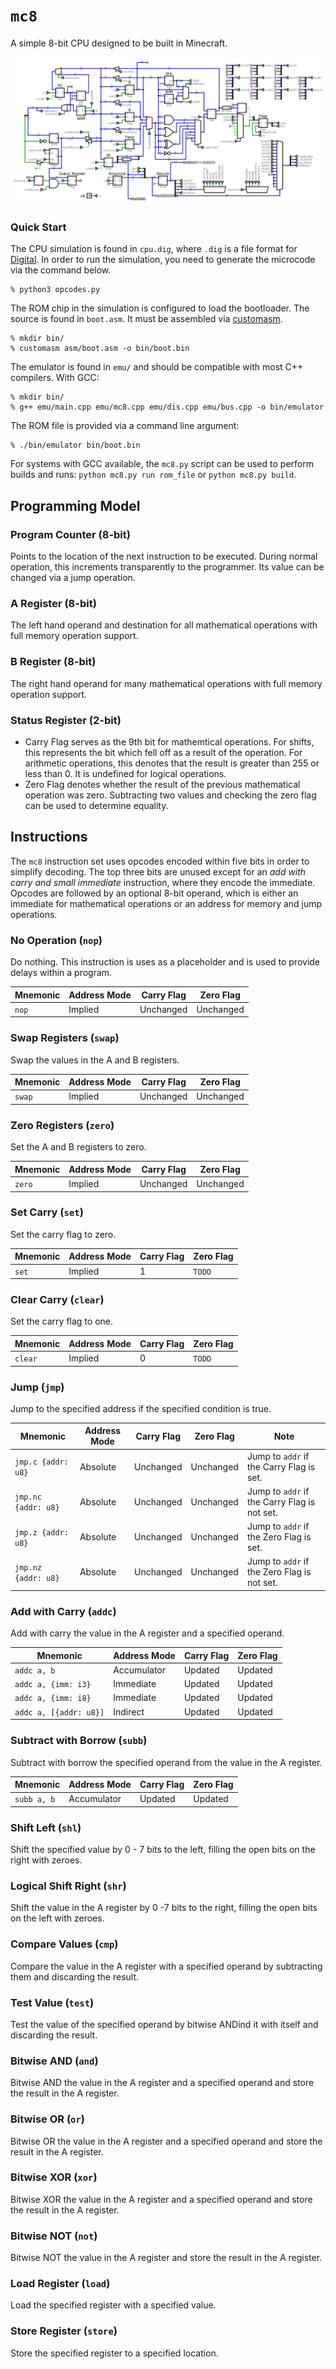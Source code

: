 # `mc8`
A simple 8-bit CPU designed to be built in Minecraft.

![sim_pic](sim_pic.png)

### Quick Start

The CPU simulation is found in `cpu.dig`, where `.dig` is a file format for [Digital](https://github.com/hneemann/Digital). In order to run the simulation, you need to generate the microcode via the command below.
```
% python3 opcodes.py
```
The ROM chip in the simulation is configured to load the bootloader. The source is found in `boot.asm`. It must be assembled via [customasm](https://github.com/hlorenzi/customasm).
```
% mkdir bin/
% customasm asm/boot.asm -o bin/boot.bin
```
The emulator is found in `emu/` and should be compatible with most C++ compilers. With GCC:
```
% mkdir bin/
% g++ emu/main.cpp emu/mc8.cpp emu/dis.cpp emu/bus.cpp -o bin/emulator
```
The ROM file is provided via a command line argument:
```
% ./bin/emulator bin/boot.bin
```
For systems with GCC available, the `mc8.py` script can be used to perform builds and runs: `python mc8.py run rom_file` or
`python mc8.py build`.
## Programming Model

### Program Counter (8-bit)
Points to the location of the next instruction to be executed. During normal operation, this increments transparently to the programmer. Its value can be changed via a jump operation.

### A Register (8-bit)
The left hand operand and destination for all mathematical operations with full memory operation support.

### B Register (8-bit)
The right hand operand for many mathematical operations with full memory operation support.

### Status Register (2-bit)
- Carry Flag serves as the 9th bit for mathemtical operations. For shifts, this represents the bit which fell off as a result of the operation. For arithmetic operations, this denotes that the result is greater than 255 or less than 0. It is undefined for logical operations.
- Zero Flag denotes whether the result of the previous mathematical operation was zero. Subtracting two values and checking the zero flag can be used to determine equality.

## Instructions
The `mc8` instruction set uses opcodes encoded within five bits in order to simplify decoding. The top three bits are unused except for an *add with carry and small immediate* instruction, where they encode the immediate. Opcodes are followed by an optional 8-bit operand, which is either an immediate for mathematical operations or an address for memory and jump operations.

### No Operation (`nop`)
Do nothing. This instruction is uses as a placeholder and is used to provide delays within a program.

| Mnemonic | Address Mode | Carry Flag | Zero Flag |
| -------- | ------------ | ---------- | --------- |
| `nop`    | Implied      | Unchanged  | Unchanged |

### Swap Registers (`swap`)
Swap the values in the A and B registers.

| Mnemonic | Address Mode | Carry Flag | Zero Flag |
| -------- | ------------ | ---------- | --------- |
| `swap`   | Implied      | Unchanged  | Unchanged |

### Zero Registers (`zero`)
Set the A and B registers to zero.

| Mnemonic | Address Mode | Carry Flag | Zero Flag |
| -------- | ------------ | ---------- | --------- |
| `zero`   | Implied      | Unchanged  | Unchanged |

### Set Carry (`set`)
Set the carry flag to zero.

| Mnemonic | Address Mode | Carry Flag | Zero Flag |
| -------- | ------------ | ---------- | --------- |
| `set`    | Implied      | 1          | `TODO`    |

### Clear Carry (`clear`)
Set the carry flag to one.

| Mnemonic | Address Mode | Carry Flag | Zero Flag |
| -------- | ------------ | ---------- | --------- |
| `clear`  | Implied      | 0          | `TODO`    |

### Jump (`jmp`)
Jump to the specified address if the specified condition is true.

| Mnemonic            | Address Mode | Carry Flag | Zero Flag | Note                                         |
| ------------------- | ------------ | ---------- | --------- | -------------------------------------------- |
| `jmp.c {addr: u8}`  | Absolute     | Unchanged  | Unchanged | Jump to `addr` if the Carry Flag is set.     |
| `jmp.nc {addr: u8}` | Absolute     | Unchanged  | Unchanged | Jump to `addr` if the Carry Flag is not set. |
| `jmp.z {addr: u8}`  | Absolute     | Unchanged  | Unchanged | Jump to `addr` if the Zero Flag is set.      |
| `jmp.nz {addr: u8}` | Absolute     | Unchanged  | Unchanged | Jump to `addr` if the Zero Flag is not set.  |

### Add with Carry (`addc`)
Add with carry the value in the A register and a specified operand.

| Mnemonic               | Address Mode | Carry Flag            | Zero Flag |
| ---------------------- | ------------ | --------------------- | --------- |
| `addc a, b`            | Accumulator  | Updated               | Updated   |
| `addc a, {imm: i3}`    | Immediate    | Updated               | Updated   |
| `addc a, {imm: i8}`    | Immediate    | Updated               | Updated   |
| `addc a, [{addr: u8}]` | Indirect     | Updated               | Updated   |

### Subtract with Borrow (`subb`)
Subtract with borrow the specified operand from the value in the A register.

| Mnemonic               | Address Mode | Carry Flag            | Zero Flag |
| ---------------------- | ------------ | --------------------- | --------- |
| `subb a, b`            | Accumulator  | Updated               | Updated   |

### Shift Left (`shl`)
Shift the specified value by 0 - 7 bits to the left, filling the open bits on the right with zeroes.

### Logical Shift Right (`shr`)
Shift the value in the A register by 0 -7 bits to the right, filling the open bits on the left with zeroes.

### Compare Values (`cmp`)
Compare the value in the A register with a specified operand by subtracting them and discarding the result.

### Test Value (`test`)
Test the value of the specified operand by bitwise ANDind it with itself and discarding the result.

### Bitwise AND (`and`)
Bitwise AND the value in the A register and a specified operand and store the result in the A register.

### Bitwise OR (`or`)
Bitwise OR the value in the A register and a specified operand and store the result in the A register.

### Bitwise XOR (`xor`)
Bitwise XOR the value in the A register and a specified operand and store the result in the A register.

### Bitwise NOT (`not`)
Bitwise NOT the value in the A register and store the result in the A register.

### Load Register (`load`)
Load the specified register with a specified value.

### Store Register (`store`)
Store the specified register to a specified location.
